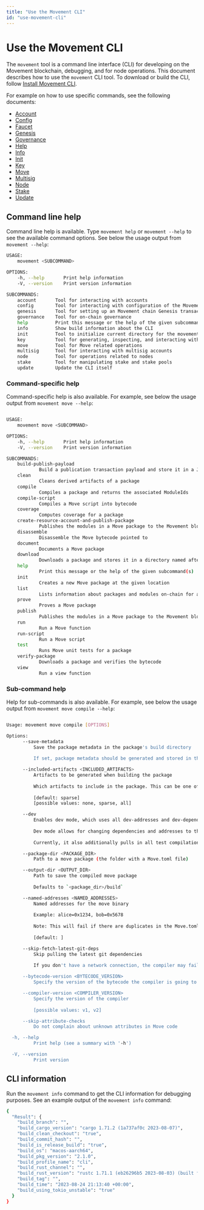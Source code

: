 ```yaml
---
title: "Use the Movement CLI"
id: "use-movement-cli"
---
```


# Use the Movement CLI

The `movement` tool is a command line interface (CLI) for developing on the Movement blockchain, debugging, and for node operations. This document describes how to use the `movement` CLI tool. To download or build the CLI, follow [Install Movement CLI](../install-cli/index.md).

For example on how to use specific commands, see the following documents:
- [Account](./cli-account.md)
- [Config](./cli-config.md)
- [Faucet](./cli-faucet.md)
- [Genesis](./cli-genesis.md)
- [Governance](./cli-governance.md)
- [Help](./cli-help.md)
- [Info](./cli-info.md)
- [Init](./cli-init.md)
- [Key](./cli-key.md)
- [Move](./cli-move.md)
- [Multisig](./cli-multisig.md)
- [Node](./cli-node.md)
- [Stake](./cli-stake.md)
- [Update](./cli-update.md)

## Command line help

Command line help is available. Type `movement help` or `movement --help` to see the available command options. See below the usage output from `movement --help`:

```bash
USAGE:
    movement <SUBCOMMAND>

OPTIONS:
    -h, --help       Print help information
    -V, --version    Print version information

SUBCOMMANDS:
    account       Tool for interacting with accounts
    config        Tool for interacting with configuration of the Movement CLI tool
    genesis       Tool for setting up an Movement chain Genesis transaction
    governance    Tool for on-chain governance
    help          Print this message or the help of the given subcommand(s)
    info          Show build information about the CLI
    init          Tool to initialize current directory for the movement tool
    key           Tool for generating, inspecting, and interacting with keys
    move          Tool for Move related operations
    multisig      Tool for interacting with multisig accounts
    node          Tool for operations related to nodes
    stake         Tool for manipulating stake and stake pools
    update        Update the CLI itself
```

### Command-specific help

Command-specific help is also available. For example, see below the usage output from `movement move --help`:

```bash

USAGE:
    movement move <SUBCOMMAND>

OPTIONS:
    -h, --help       Print help information
    -V, --version    Print version information

SUBCOMMANDS:
    build-publish-payload
            Build a publication transaction payload and store it in a JSON output file
    clean
            Cleans derived artifacts of a package
    compile
            Compiles a package and returns the associated ModuleIds
    compile-script
            Compiles a Move script into bytecode
    coverage
            Computes coverage for a package
    create-resource-account-and-publish-package
            Publishes the modules in a Move package to the Movement blockchain under a resource account
    disassemble
            Disassemble the Move bytecode pointed to
    document
            Documents a Move package
    download
            Downloads a package and stores it in a directory named after the package
    help
            Print this message or the help of the given subcommand(s)
    init
            Creates a new Move package at the given location
    list
            Lists information about packages and modules on-chain for an account
    prove
            Proves a Move package
    publish
            Publishes the modules in a Move package to the Movement blockchain
    run
            Run a Move function
    run-script
            Run a Move script
    test
            Runs Move unit tests for a package
    verify-package
            Downloads a package and verifies the bytecode
    view
            Run a view function
```

### Sub-command help

Help for sub-commands is also available. For example, see below the usage output from `movement move compile --help`:

```bash

Usage: movement move compile [OPTIONS]

Options:
      --save-metadata
          Save the package metadata in the package's build directory
          
          If set, package metadata should be generated and stored in the package's build directory. This metadata can be used to construct a transaction to publish a package.

      --included-artifacts <INCLUDED_ARTIFACTS>
          Artifacts to be generated when building the package
          
          Which artifacts to include in the package. This can be one of `none`, `sparse`, and `all`. `none` is the most compact form and does not allow to reconstruct a source package from chain; `sparse` is the minimal set of artifacts needed to reconstruct a source package; `all` includes all available artifacts. The choice of included artifacts heavily influences the size and therefore gas cost of publishing: `none` is the size of bytecode alone; `sparse` is roughly 2 times as much; and `all` 3-4 as much.
          
          [default: sparse]
          [possible values: none, sparse, all]

      --dev
          Enables dev mode, which uses all dev-addresses and dev-dependencies
          
          Dev mode allows for changing dependencies and addresses to the preset [dev-addresses] and [dev-dependencies] fields.  This works both inside and out of tests for using preset values.
          
          Currently, it also additionally pulls in all test compilation artifacts

      --package-dir <PACKAGE_DIR>
          Path to a move package (the folder with a Move.toml file)

      --output-dir <OUTPUT_DIR>
          Path to save the compiled move package
          
          Defaults to `<package_dir>/build`

      --named-addresses <NAMED_ADDRESSES>
          Named addresses for the move binary
          
          Example: alice=0x1234, bob=0x5678
          
          Note: This will fail if there are duplicates in the Move.toml file remove those first.
          
          [default: ]

      --skip-fetch-latest-git-deps
          Skip pulling the latest git dependencies
          
          If you don't have a network connection, the compiler may fail due to no ability to pull git dependencies.  This will allow overriding this for local development.

      --bytecode-version <BYTECODE_VERSION>
          Specify the version of the bytecode the compiler is going to emit

      --compiler-version <COMPILER_VERSION>
          Specify the version of the compiler
          
          [possible values: v1, v2]

      --skip-attribute-checks
          Do not complain about unknown attributes in Move code

  -h, --help
          Print help (see a summary with '-h')

  -V, --version
          Print version
```

## CLI information

Run the `movement info` command to get the CLI information for debugging purposes. See an example output of the `movement info` command:

```bash
{
  "Result": {
    "build_branch": "",
    "build_cargo_version": "cargo 1.71.2 (1a737af0c 2023-08-07)",
    "build_clean_checkout": "true",
    "build_commit_hash": "",
    "build_is_release_build": "true",
    "build_os": "macos-aarch64",
    "build_pkg_version": "2.1.0",
    "build_profile_name": "cli",
    "build_rust_channel": "",
    "build_rust_version": "rustc 1.71.1 (eb26296b5 2023-08-03) (built from a source tarball)",
    "build_tag": "",
    "build_time": "2023-08-24 21:13:40 +00:00",
    "build_using_tokio_unstable": "true"
  }
}
```

